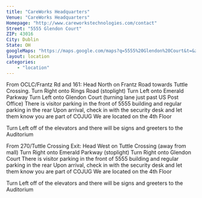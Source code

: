 ```yaml
---
title: "CareWorks Headquarters"
Venue: "CareWorks Headquarters"
Homepage: "http://www.careworkstechnologies.com/contact"
Street:	"5555 Glendon Court"
ZIP: 43016
City: Dublin
State: OH
googleMaps: "https://maps.google.com/maps?q=5555%20Glendon%20Court&t=&z=14&ie=UTF8&iwloc=&output=embed"
layout: location
categories: 
    - "location"
---
```

From OCLC/Frantz Rd and 161:
Head North on Frantz Road towards Tuttle Crossing.
Turn Right onto Rings Road (stoplight)
Turn Left onto Emerald Parkway
Turn Left onto Glendon Court (turning lane just past US Post Office)
There is visitor parking in the front of 5555 building and regular parking in the rear
Upon arrival, check in with the security desk and let them know you are part of COJUG
We are located on the 4th Floor

Turn Left off of the elevators and there will be signs and greeters to the Auditorium
 
From 270/Tuttle Crossing Exit:
Head West on Tuttle Crossing (away from mall)
Turn Right onto Emerald Parkway (stoplight)
Turn Right onto Glendon Court
There is visitor parking in the front of 5555 building and regular parking in the rear
Upon arrival, check in with the security desk and let them know you are part of COJUG
We are located on the 4th Floor

Turn Left off of the elevators and there will be signs and greeters to the Auditorium